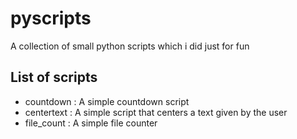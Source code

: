 # pyscripts
A collection of small python scripts which i did just for fun

## List of scripts
* countdown : A simple countdown script
* centertext : A simple script that centers a text given by the user
* file_count : A simple file counter
